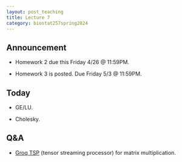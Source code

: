 ```yaml
---
layout: post_teaching
title: Lecture 7
category: biostat257spring2024
---
```


## Announcement

* Homework 2 due this Friday 4/26 @ 11:59PM.

* Homework 3 is posted. Due Friday 5/3 @ 11:59PM.

## Today

* GE/LU.

* Cholesky.

## Q&A

* [Groq TSP](https://wow.groq.com/groq-tensor-streaming-processor-architecture-is-radically-different/) (tensor streaming processor) for matrix multiplication.
